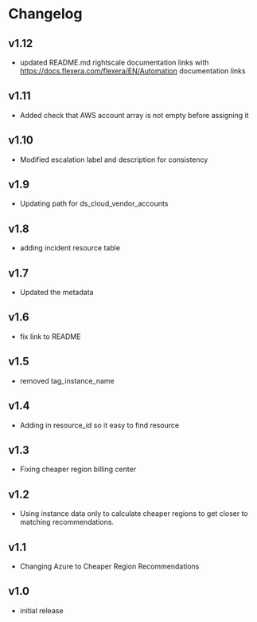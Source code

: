 # Changelog

## v1.12

- updated README.md rightscale documentation links with https://docs.flexera.com/flexera/EN/Automation documentation links

## v1.11

- Added check that AWS account array is not empty before assigning it

## v1.10

- Modified escalation label and description for consistency

## v1.9

- Updating path for ds_cloud_vendor_accounts

## v1.8

- adding incident resource table

## v1.7

- Updated the metadata

## v1.6

- fix link to README

## v1.5

- removed tag_instance_name

## v1.4

- Adding in resource_id so it easy to find resource

## v1.3

- Fixing cheaper region billing center

## v1.2

- Using instance data only to calculate cheaper regions to get closer to matching recommendations.

## v1.1

- Changing Azure to Cheaper Region Recommendations

## v1.0

- initial release
